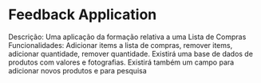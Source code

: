 # Feedback Application
Descrição: Uma aplicação da formação relativa a uma Lista de Compras
Funcionalidades: Adicionar items a lista de compras, remover items, adicionar quantidade, remover quantidade. Existirá uma base de dados de produtos com valores e fotografias. Existirá também um campo para adicionar novos produtos e para pesquisa